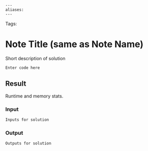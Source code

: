 ```
---
aliases:
---
```

Tags:

# Note Title (same as Note Name)
Short description of solution

```python
Enter code here
```

## Result
Runtime and memory stats.

### Input
```md
Inputs for solution
```

### Output
```md
Outputs for solution
```